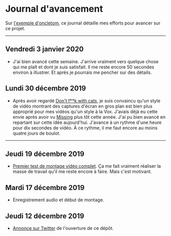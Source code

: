 # Journal d'avancement

Sur [l'exemple d'oncletom](https://github.com/oncletom/nodebook/blob/v1/docs/JOURNAL.md), ce journal détaille mes efforts pour avancer sur ce projet.

---
## Vendredi 3 janvier 2020

* J'ai bien avancé cette semaine. J'arrive vraiment vers quelque chose qui me plaît et dont je suis satisfait. Il me reste encore 50 secondes environ à illustrer. Et après je pourrais me pencher sur des détails.

## Lundi 30 décembre 2019

* Après avoir regardé [Don't f\*\*k with cats](https://www.youtube.com/watch?v=x41SMm-9-i4), je suis convaincu qu'un style de vidéo montrant des captures d'écran en gros plan est bien plus approprié pour mes vidéos qu'un style à la Vox. J'avais déjà eu cette envie après avoir vu [Missing](https://www.youtube.com/watch?v=3Ro9ebQxEOY) plus tôt cette année. J'ai pu bien avancé en repartant sur cette idée aujourd'hui. J'avance à un rythme d'une heure pour dix secondes de vidéo. À ce rythme, il me faut encore au moins quatre jours de boulot.
---

## Jeudi 19 décembre 2019

* [Premier test de montage vidéo complet](https://drive.google.com/file/d/1QOXRxZhquoXgxe0L32XafAdz4FcDVOAW/view?usp=sharing). Ça me fait vraiment réaliser la masse de travail qu'il me reste encore à faire. Mais c'est motivant.

## Mardi 17 décembre 2019

* Enregistrement audio et début de montage.

## Jeudi 12 décembre 2019

* [Annonce sur Twitter](https://twitter.com/HTeuMeuLeu/status/1205086309720698881) de l'ouverture de ce dépôt.
